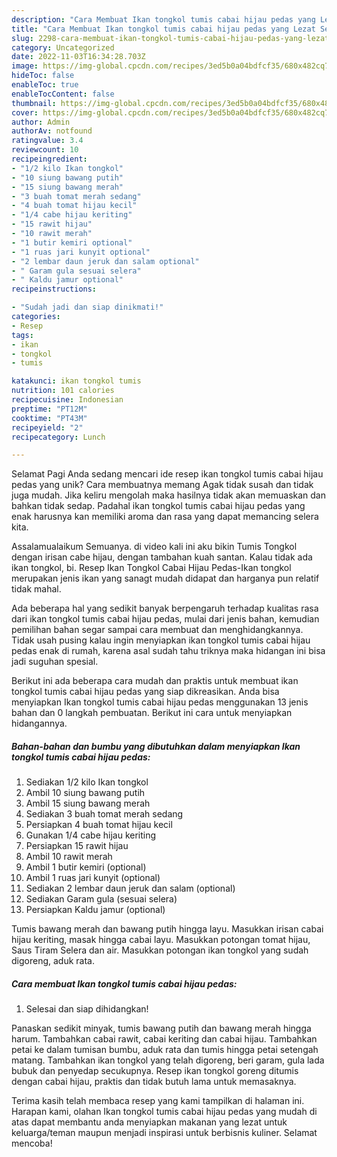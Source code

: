 ```yaml
---
description: "Cara Membuat Ikan tongkol tumis cabai hijau pedas yang Lezat Sekali, Lezat"
title: "Cara Membuat Ikan tongkol tumis cabai hijau pedas yang Lezat Sekali, Lezat"
slug: 2298-cara-membuat-ikan-tongkol-tumis-cabai-hijau-pedas-yang-lezat-sekali-lezat
category: Uncategorized
date: 2022-11-03T16:34:28.703Z
image: https://img-global.cpcdn.com/recipes/3ed5b0a04bdfcf35/680x482cq70/ikan-tongkol-tumis-cabai-hijau-pedas-foto-resep-utama.jpg
hideToc: false
enableToc: true
enableTocContent: false
thumbnail: https://img-global.cpcdn.com/recipes/3ed5b0a04bdfcf35/680x482cq70/ikan-tongkol-tumis-cabai-hijau-pedas-foto-resep-utama.jpg
cover: https://img-global.cpcdn.com/recipes/3ed5b0a04bdfcf35/680x482cq70/ikan-tongkol-tumis-cabai-hijau-pedas-foto-resep-utama.jpg
author: Admin
authorAv: notfound
ratingvalue: 3.4
reviewcount: 10
recipeingredient:
- "1/2 kilo Ikan tongkol"
- "10 siung bawang putih"
- "15 siung bawang merah"
- "3 buah tomat merah sedang"
- "4 buah tomat hijau kecil"
- "1/4 cabe hijau keriting"
- "15 rawit hijau"
- "10 rawit merah"
- "1 butir kemiri optional"
- "1 ruas jari kunyit optional"
- "2 lembar daun jeruk dan salam optional"
- " Garam gula sesuai selera"
- " Kaldu jamur optional"
recipeinstructions:

- "Sudah jadi dan siap dinikmati!"
categories:
- Resep
tags:
- ikan
- tongkol
- tumis

katakunci: ikan tongkol tumis 
nutrition: 101 calories
recipecuisine: Indonesian
preptime: "PT12M"
cooktime: "PT43M"
recipeyield: "2"
recipecategory: Lunch

---
```



Selamat Pagi Anda sedang mencari ide resep ikan tongkol tumis cabai hijau pedas yang unik? Cara membuatnya memang Agak tidak susah dan tidak juga mudah. Jika keliru mengolah maka hasilnya tidak akan memuaskan dan bahkan tidak sedap. Padahal ikan tongkol tumis cabai hijau pedas yang enak harusnya kan memiliki aroma dan rasa yang dapat memancing selera kita.


Assalamualaikum Semuanya. di video kali ini aku bikin Tumis Tongkol dengan irisan cabe hijau, dengan tambahan kuah santan. Kalau tidak ada ikan tongkol, bi. Resep Ikan Tongkol Cabai Hijau Pedas-Ikan tongkol merupakan jenis ikan yang sanagt mudah didapat dan harganya pun relatif tidak mahal.

Ada beberapa hal yang sedikit banyak berpengaruh terhadap kualitas rasa dari ikan tongkol tumis cabai hijau pedas, mulai dari jenis bahan, kemudian pemilihan bahan segar sampai cara membuat dan menghidangkannya. Tidak usah pusing kalau ingin menyiapkan ikan tongkol tumis cabai hijau pedas enak di rumah, karena asal sudah tahu triknya maka hidangan ini bisa jadi suguhan spesial.


Berikut ini ada beberapa cara mudah dan praktis untuk membuat ikan tongkol tumis cabai hijau pedas yang siap dikreasikan. Anda bisa menyiapkan Ikan tongkol tumis cabai hijau pedas menggunakan 13 jenis bahan dan 0 langkah pembuatan. Berikut ini cara untuk menyiapkan hidangannya.

<!--inarticleads1-->

##### Bahan-bahan dan bumbu yang dibutuhkan dalam menyiapkan Ikan tongkol tumis cabai hijau pedas:

1. Sediakan 1/2 kilo Ikan tongkol
1. Ambil 10 siung bawang putih
1. Ambil 15 siung bawang merah
1. Sediakan 3 buah tomat merah sedang
1. Persiapkan 4 buah tomat hijau kecil
1. Gunakan 1/4 cabe hijau keriting
1. Persiapkan 15 rawit hijau
1. Ambil 10 rawit merah
1. Ambil 1 butir kemiri (optional)
1. Ambil 1 ruas jari kunyit (optional)
1. Sediakan 2 lembar daun jeruk dan salam (optional)
1. Sediakan  Garam gula (sesuai selera)
1. Persiapkan  Kaldu jamur (optional)


Tumis bawang merah dan bawang putih hingga layu. Masukkan irisan cabai hijau keriting, masak hingga cabai layu. Masukkan potongan tomat hijau, Saus Tiram Selera dan air. Masukkan potongan ikan tongkol yang sudah digoreng, aduk rata. 

<!--inarticleads2-->

##### Cara membuat Ikan tongkol tumis cabai hijau pedas:


1. Selesai dan siap dihidangkan!

Panaskan sedikit minyak, tumis bawang putih dan bawang merah hingga harum. Tambahkan cabai rawit, cabai keriting dan cabai hijau. Tambahkan petai ke dalam tumisan bumbu, aduk rata dan tumis hingga petai setengah matang. Tambahkan ikan tongkol yang telah digoreng, beri garam, gula lada bubuk dan penyedap secukupnya. Resep ikan tongkol goreng ditumis dengan cabai hijau, praktis dan tidak butuh lama untuk memasaknya. 

Terima kasih telah membaca resep yang kami tampilkan di halaman ini. Harapan kami, olahan Ikan tongkol tumis cabai hijau pedas yang mudah di atas dapat membantu anda menyiapkan makanan yang lezat untuk keluarga/teman maupun menjadi inspirasi untuk berbisnis kuliner. Selamat mencoba!
